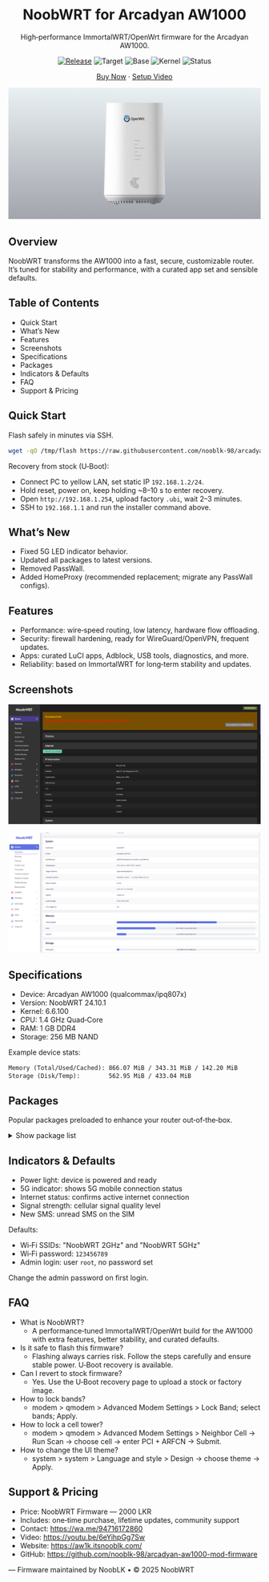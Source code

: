 <div align="center">

# NoobWRT for Arcadyan AW1000

High‑performance ImmortalWRT/OpenWrt firmware for the Arcadyan AW1000.

[![Release](https://img.shields.io/github/v/release/nooblk-98/arcadyan-aw1000-mod-firmware?sort=semver)](https://github.com/nooblk-98/arcadyan-aw1000-mod-firmware/releases)
![Target](https://img.shields.io/badge/target-Arcadyan%20AW1000-blue)
![Base](https://img.shields.io/badge/base-ImmortalWRT%20%2F%20OpenWrt-green)
![Kernel](https://img.shields.io/badge/kernel-6.6.100-success)
![Status](https://img.shields.io/badge/status-stable-brightgreen)

[Buy Now](https://wa.me/94716172860) · [Setup Video](https://youtu.be/6eYihpGg7Sw)

![NoobWRT Dashboard](/images/main.png)

</div>

## Overview

NoobWRT transforms the AW1000 into a fast, secure, customizable router. It’s tuned for stability and performance, with a curated app set and sensible defaults.

## Table of Contents

- Quick Start
- What’s New
- Features
- Screenshots
- Specifications
- Packages
- Indicators & Defaults
- FAQ
- Support & Pricing

## Quick Start

Flash safely in minutes via SSH.

```bash
wget -qO /tmp/flash https://raw.githubusercontent.com/nooblk-98/arcadyan-aw1000-mod-firmware/main/flash/flash && chmod +x /tmp/flash && /tmp/flash
```

Recovery from stock (U‑Boot):
- Connect PC to yellow LAN, set static IP `192.168.1.2/24`.
- Hold reset, power on, keep holding ~8–10 s to enter recovery.
- Open `http://192.168.1.254`, upload factory `.ubi`, wait 2–3 minutes.
- SSH to `192.168.1.1` and run the installer command above.

## What’s New

- Fixed 5G LED indicator behavior.
- Updated all packages to latest versions.
- Removed PassWall.
- Added HomeProxy (recommended replacement; migrate any PassWall configs).

## Features

- Performance: wire‑speed routing, low latency, hardware flow offloading.
- Security: firewall hardening, ready for WireGuard/OpenVPN, frequent updates.
- Apps: curated LuCI apps, Adblock, USB tools, diagnostics, and more.
- Reliability: based on ImmortalWRT for long‑term stability and updates.

## Screenshots

![Dashboard (Pro)](/images/full-dash.png)

![Dashboard (Light)](/images/dash-full-white.png)

## Specifications

- Device: Arcadyan AW1000 (qualcommax/ipq807x)
- Version: NoobWRT 24.10.1
- Kernel: 6.6.100
- CPU: 1.4 GHz Quad‑Core
- RAM: 1 GB DDR4
- Storage: 256 MB NAND

Example device stats:

```
Memory (Total/Used/Cached): 866.07 MiB / 343.31 MiB / 142.20 MiB
Storage (Disk/Temp):        562.95 MiB / 433.04 MiB
```

## Packages

Popular packages preloaded to enhance your router out‑of‑the‑box.

<details>
<summary>Show package list</summary>

adblock, aria2, aria2-openssl, ariang, attr, avahi-dbus-daemon, bash, bc, blkid, bzip2, chat, chinadns-ng,
collectd, collectd-mod-cpu, collectd-mod-interface, collectd-mod-iwinfo, collectd-mod-load, collectd-mod-memory,
collectd-mod-network, collectd-mod-rrdtool, comgt, coreutils, coreutils-base64, coreutils-nohup, coreutils-sort,
coreutils-stat, curl, dbus, ddns-scripts, ddns-scripts-services

... and many more (264+ packages total).

</details>

## Indicators & Defaults

- Power light: device is powered and ready
- 5G indicator: shows 5G mobile connection status
- Internet status: confirms active internet connection
- Signal strength: cellular signal quality level
- New SMS: unread SMS on the SIM

Defaults:
- Wi‑Fi SSIDs: "NoobWRT 2GHz" and "NoobWRT 5GHz"
- Wi‑Fi password: `123456789`
- Admin login: user `root`, no password set

Change the admin password on first login.

## FAQ

- What is NoobWRT?
  - A performance‑tuned ImmortalWRT/OpenWrt build for the AW1000 with extra features, better stability, and curated defaults.
- Is it safe to flash this firmware?
  - Flashing always carries risk. Follow the steps carefully and ensure stable power. U‑Boot recovery is available.
- Can I revert to stock firmware?
  - Yes. Use the U‑Boot recovery page to upload a stock or factory image.
- How to lock bands?
  - modem > qmodem > Advanced Modem Settings > Lock Band; select bands; Apply.
- How to lock a cell tower?
  - modem > qmodem > Advanced Modem Settings > Neighbor Cell -> Run Scan -> choose cell -> enter PCI + ARFCN -> Submit.
- How to change the UI theme?
  - system > system > Language and style > Design -> choose theme -> Apply.

## Support & Pricing

- Price: NoobWRT Firmware — 2000 LKR
- Includes: one‑time purchase, lifetime updates, community support
- Contact: https://wa.me/94716172860
- Video: https://youtu.be/6eYihpGg7Sw
- Website: https://aw1k.itsnooblk.com/
- GitHub: https://github.com/nooblk-98/arcadyan-aw1000-mod-firmware

— Firmware maintained by NoobLK • © 2025 NoobWRT
